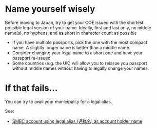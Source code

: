 # Name yourself wisely

Before moving to Japan, try to get your COE issued with the shortest possible legal version of your name.  Ideally, first and last only, no middle name(s), no hyphens, and as short in character count as possible

* If you have multiple passports, pick the one with the most compact name.  A slightly longer name is better than a middle name.
* Consider changing your legal name to a short one and have your passport re-issued
* Some countries (e.g. the UK) will allow you to reissue you passport without middle names without having to legally change your names.

# If that fails...

You can try to avail your municipality for a legal alias.

See:

* [SMBC account using legal alias (通称名) as account holder name](https://web.archive.org/web/20231116145853/https://www.reddit.com/r/japanlife/comments/16t88az/smbc_account_using_legal_alias_%E9%80%9A%E7%A7%B0%E5%90%8D_as_account/)
